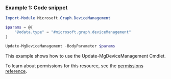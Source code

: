 ### Example 1: Code snippet

```powershellImport-Module Microsoft.Graph.DeviceManagement

$params = @{
	"@odata.type" = "#microsoft.graph.deviceManagement"
}

Update-MgDeviceManagement -BodyParameter $params
```
This example shows how to use the Update-MgDeviceManagement Cmdlet.
To learn about permissions for this resource, see the [permissions reference](/graph/permissions-reference).

